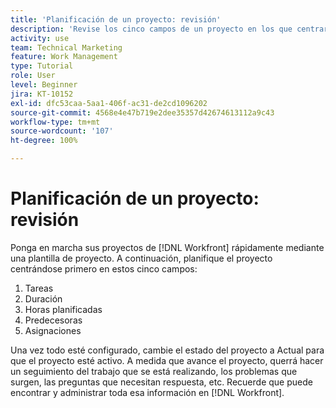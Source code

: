 ```yaml
---
title: 'Planificación de un proyecto: revisión'
description: 'Revise los cinco campos de un proyecto en los que centrarse al planificarlo: tareas, duración, horas planificadas, predecesores y asignaciones.'
activity: use
team: Technical Marketing
feature: Work Management
type: Tutorial
role: User
level: Beginner
jira: KT-10152
exl-id: dfc53caa-5aa1-406f-ac31-de2cd1096202
source-git-commit: 4568e4e47b719e2dee35357d42674613112a9c43
workflow-type: tm+mt
source-wordcount: '107'
ht-degree: 100%

---
```


# Planificación de un proyecto: revisión

Ponga en marcha sus proyectos de [!DNL  Workfront] rápidamente mediante una plantilla de proyecto. A continuación, planifique el proyecto centrándose primero en estos cinco campos:

1. Tareas
1. Duración
1. Horas planificadas
1. Predecesoras
1. Asignaciones

Una vez todo esté configurado, cambie el estado del proyecto a Actual para que el proyecto esté activo. A medida que avance el proyecto, querrá hacer un seguimiento del trabajo que se está realizando, los problemas que surgen, las preguntas que necesitan respuesta, etc. Recuerde que puede encontrar y administrar toda esa información en [!DNL Workfront].

<!--
footer urls for the LP
Plan a project 
Edit projects
Overview of the project planned start date
Overview of the project planned completion date
Tasks overview
Task duration and duration types 
Use task predecessors 
Modify multiple user assignments in a task list
Notifications: Information about work assigned to me 
-->
